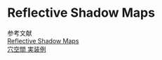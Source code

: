 

# Reflective Shadow Maps
参考文献  
[Reflective Shadow Maps](https://ericpolman.com/2016/03/17/reflective-shadow-maps/)  
[穴空間 実装例](http://kagamin.net/hole/rsm/index.htm)  



<!--stackedit_data:
eyJoaXN0b3J5IjpbMTQ5MzI5NjkzMV19
-->